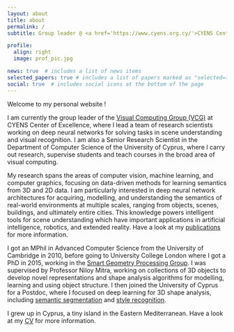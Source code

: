 ```yaml
---
layout: about
title: about
permalink: /
subtitle: Group leader @ <a href='https://www.cyens.org.cy/'>CYENS Centre of Excellence</a>. Senior Research Scientist @ <a href='https://www.ucy.ac.cy/'>University of Cyprus</a>

profile:
  align: right
  image: prof_pic.jpg

news: true  # includes a list of news items
selected_papers: true # includes a list of papers marked as "selected={true}"
social: true  # includes social icons at the bottom of the page
---
```


Welcome to my personal website !

I am currently the group leader of the [Visual Computing Group (VCG)](https://vcg.cyens.org.cy/) at CYENS Center of Excellence, where I lead a team of research scientists working on deep neural networks for solving tasks in scene understanding and visual recognition. I am also a Senior Research Scientist in the Department of Computer Science of the University of Cyprus, where I carry out research, supervise students and teach courses in the broad area of visual computing. 

My research spans the areas of computer vision, machine learning, and computer graphics, focusing on data-driven methods for learning semantics from 3D and 2D data. I am particularly interested in deep neural network architectures for acquiring, modelling, and understanding the semantics of real-world environments at multiple scales, ranging from objects, scenes, buildings, and ultimately entire cities. This knowledge powers intelligent tools for scene understanding which have important applications in artificial intelligence, robotics, and extended reality. Have a look at my [publications](https://melinos.github.io/publications/) for more information.

I got an MPhil in Advanced Computer Science from the University of Cambridge in 2010, before going to University College London where I got a PhD in 2015, working in the [Smart Geometry Processing Group](http://geometry.cs.ucl.ac.uk/). I was supervised by Professor Niloy Mitra, working on collections of 3D objects to develop novel representations and shape analysis algorithms for modelling, learning and using object structure. I then joined the University of Cyprus for a Postdoc, where I focused on deep learning for 3D shape analysis, including [semantic segmentation](http://people.cs.umass.edu/~kalo/papers/shapepfcn/index.html) and [style recognition](http://vcc.szu.edu.cn/research/2017/style/). 

I grew up in Cyprus, a tiny island in the Eastern Mediterranean. Have a look at my [CV](https://melinos.github.io/assets/pdf/averkiou_cv.pdf) for more information.
